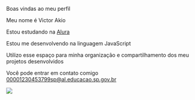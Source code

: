 Boas vindas ao meu perfil

Meu nome é Victor Akio

Estou estudando na [Alura](https://www.alura.com.br)

Estou me desenvolvendo na linguagem JavaScript

Utilizo esse espaço para minha organização e compartilhamento dos meu projetos desenvolvidos

Você pode entrar em contato comigo
00001230453799sp@al.educacao.sp.gov.br

![](https://media.tenor.com/7Hu7qzFdgxQAAAAi/okay.gif)

